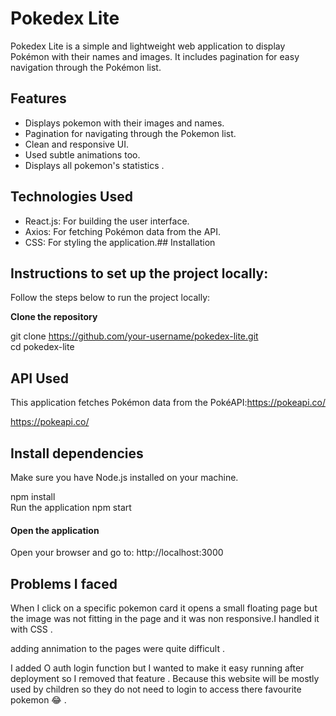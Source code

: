 # Pokedex Lite

Pokedex Lite is a simple and lightweight web application to display Pokémon with their names and images. It includes pagination for easy navigation through the Pokémon list.
## Features
- Displays pokemon with their images and names.
- Pagination for navigating through the Pokemon list.
- Clean and responsive UI.
- Used subtle animations too.
- Displays all pokemon's statistics .

## Technologies Used
- React.js: For building the user interface.
- Axios: For fetching Pokémon data from the API.
- CSS: For styling the application.## Installation

## Instructions to set up the project locally:


Follow the steps below to run the project locally:

**Clone the repository**

git clone https://github.com/your-username/pokedex-lite.git  
cd pokedex-lite  

## API Used
This application fetches Pokémon data from the PokéAPI:https://pokeapi.co/

https://pokeapi.co/
## Install dependencies
Make sure you have Node.js installed on your machine.

npm install  
Run the application
npm start  
#### Open the application
Open your browser and go to: http://localhost:3000


## Problems I faced 
 When I click on a specific pokemon  card it opens a small floating page but the image was not fitting in the page and it was non responsive.I handled it with CSS .

 adding annimation to the pages were quite difficult .

 I added O auth login function but I wanted to make it easy running after deployment so I removed that feature .
 Because this website will be  mostly used by children so they do not need to login to access there favourite pokemon 😂 . 

